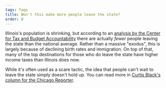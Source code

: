 ```yaml
---
tags: faqs
title: Won't this make more people leave the state?
order: 8
---
```


Illinois's population is shrinking, but according to an [analysis by the Center for Tax and Budget Accountability](https://budgetblog.ctbaonline.org/illinois-is-a-low-outmigration-state-and-other-things-you-probably-didnt-know-about-people-moving-ce3f0cd6ab4c) there are actually _fewer_ people leaving the state than the national average. Rather than a massive "exodus", this is largely because of declining birth rates and immigration. On top of that, many of the top destinations for those who do leave the state have higher income taxes than Illinois does now.

While it's often used as a scare tactic, the idea that people can't wait to leave the state simply doesn't hold up. You can read more in [Curtis Black's column for the Chicago Reporter](https://www.chicagoreporter.com/the-fair-tax-amendment-why-the-illinois-exodus-could-be-a-red-herring/).
